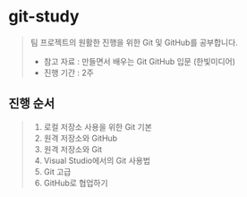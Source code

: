 # git-study
> 팀 프로젝트의 원활한 진행을 위한 Git 및 GitHub를 공부합니다.
> - 참고 자료 :  만들면서 배우는 Git GitHub 입문 (한빛미디어)
> - 진행 기간 :  2주

## 진행 순서
> 1. 로컬 저장소 사용을 위한 Git 기본
> 2. 원격 저장소와 GitHub
> 3. 원격 저장소와 Git
> 4. Visual Studio에서의 Git 사용법
> 5. Git 고급
> 6. GitHub로 협업하기
